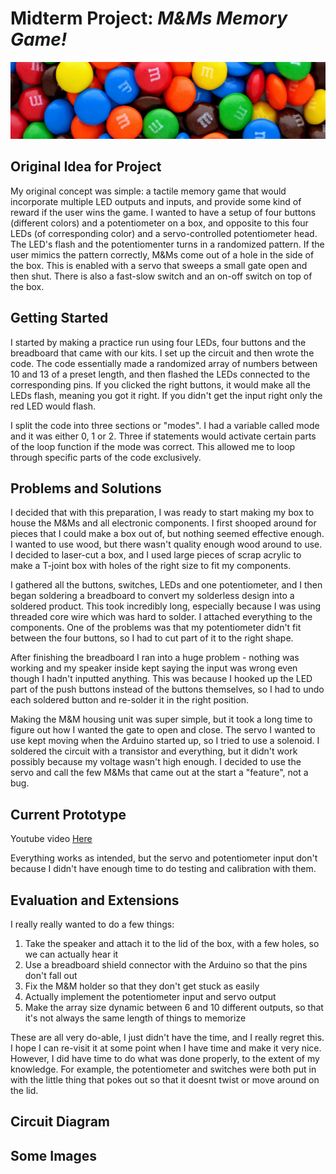 # Midterm Project: _M&Ms Memory Game!_

![](1200px-Plain-M&Ms-Pile.png)

## Original Idea for Project

My original concept was simple: a tactile memory game that would incorporate multiple LED outputs and inputs, and provide some kind of reward if the user wins the game. I wanted to have a setup of four buttons (different colors) and a potentiometer on a box, and opposite to this four LEDs (of corresponding color) and a servo-controlled potentiometer head. The LED's flash and the potentiomenter turns in a randomized pattern. If the user mimics the pattern correctly, M&Ms come out of a hole in the side of the box. This is enabled with a servo that sweeps a small gate open and then shut. There is also a fast-slow switch and an on-off switch on top of the box.

## Getting Started

I started by making a practice run using four LEDs, four buttons and the breadboard that came with our kits. I set up the circuit and then wrote the code. The code essentially made a randomized array of numbers between 10 and 13 of a preset length, and then flashed the LEDs connected to the corresponding pins. If you clicked the right buttons, it would make all the LEDs flash, meaning you got it right. If you didn't get the input right only the red LED would flash. 

I split the code into three sections or "modes". I had a variable called mode and it was either 0, 1 or 2. Three if statements would activate certain parts of the loop function if the mode was correct. This allowed me to loop through specific parts of the code exclusively.

## Problems and Solutions

I decided that with this preparation, I was ready to start making my box to house the M&Ms and all electronic components. I first shooped around for pieces that I could make a box out of, but nothing seemed effective enough. I wanted to use wood, but there wasn't quality enough wood around to use. I decided to laser-cut a box, and I used large pieces of scrap acrylic to make a T-joint box with holes of the right size to fit my components.

I gathered all the buttons, switches, LEDs and one potentiometer, and I then began soldering a breadboard to convert my solderless design into a soldered product. This took incredibly long, especially because I was using threaded core wire which was hard to solder. I attached everything to the components. One of the problems was that my potentiometer didn't fit between the four buttons, so I had to cut part of it to the right shape.

After finishing the breadboard I ran into a huge problem - nothing was working and my speaker inside kept saying the input was wrong even though I hadn't inputted anything. This was because I hooked up the LED part of the push buttons instead of the buttons themselves, so I had to undo each soldered button and re-solder it in the right position.

Making the M&M housing unit was super simple, but it took a long time to figure out how I wanted the gate to open and close. The servo I wanted to use kept moving when the Arduino started up, so I tried to use a solenoid. I soldered the circuit with a transistor and everything, but it didn't work possibly because my voltage wasn't high enough. I decided to use the servo and call the few M&Ms that came out at the start a "feature", not a bug. 

## Current Prototype

Youtube video [Here](https://youtu.be/CkLPHmC3wF0)

Everything works as intended, but the servo and potentiometer input don't because I didn't have enough time to do testing and calibration with them. 

## Evaluation and Extensions 

I really really wanted to do a few things:

1) Take the speaker and attach it to the lid of the box, with a few holes, so we can actually hear it
2) Use a breadboard shield connector with the Arduino so that the pins don't fall out
3) Fix the M&M holder so that they don't get stuck as easily
4) Actually implement the potentiometer input and servo output
5) Make the array size dynamic between 6 and 10 different outputs, so that it's not always the same length of things to memorize

These are all very do-able, I just didn't have the time, and I really regret this. I hope I can re-visit it at some point when I have time and make it very nice. However, I did have time to do what was done properly, to the extent of my knowledge. For example, the potentiometer and switches were both put in with the little thing that pokes out so that it doesnt twist or move around on the lid.

## Circuit Diagram



## Some Images



